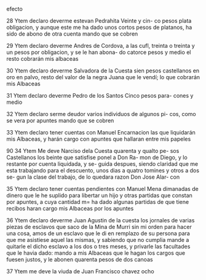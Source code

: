 efecto

28 Ytem declaro deverme estevan Pedrahita Veinte y cin-
co pesos plata obligacion, y aunque este me ha dado unos
cortos pesos de platanos, ha sido de abono de otra
cuenta mando que se cobren

29 Ytem declaro deverme Andres de Cordova, a las cufl,
treinta o treinta y un pesos por obligacion, y se le han abona-
do catorce pesos y medio el resto cobrarán mis albaceas

30 Ytem declaro deverme Salvadora de la Cuesta sien pesos
castellanos en oro en palvo, resto del valor de la negra Juana
que le vendí; lo que cobrarán mis Albaceas

31 Ytem declaro deverme Pedro de los Santos Cinco pesos para-
cones y medio

32 Ytem declaro serme deudor varios individuos de algunos pi-
cos, como se vera por apuntes mando que se cobren

33 Ytem declaro tener cuentas con Manuel Encarnacion las
que liquidarán mis Albaceas, y harán cargo con apuntes
que hallaran entre mis papeles

90 34 Ytem Me deve Narciso dela Cuesta quarenta y qualto pe-
sos Castellanos los beinte que satisfise ponel a Don Ra-
mon de Diego, y lo restante por cuenta liquidada, y se-
guida despues, siendo claridad que me esta trabajando para
el descuento, unos dias a quatro tomines y otros a dos se-
gun la clase del trabajo, de lo quedara razon Don Jose Alar-
con

35 Ytem declaro tener cuentas pendientes con Manuel Mena
dimanadas de dinero que le he suplido para libertar un hijo
y otras partidas que constan por apuntes, a cuya cantidad
m= ha dado algunas partidas de que tiene recibos haran
cargo mis Albaceas por los apuntes

36 Ytem declaro deverme Juan Agustin de la cuesta los jornales de
varias piezas de esclavos que saco de la Mina de Murri sin
mi orden para hacer una cosa, amos de un esclavo que le di
en remplazo de su persona para que me asistiese aquel las
mismas, y sabiendo que no cumplia mande a quitarle el dicho
esclavo a los dos o tres meses, y privarle las facultades
que le havia dado: mando a mis Albaceas que le hagan los
cargos que fuesen justos, y le abonen quarenta pesos de dos
canoas

37 Ytem me deve la viuda de Juan Francisco chavez ocho